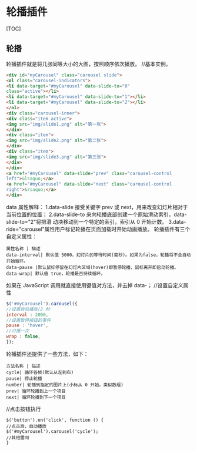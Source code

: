 # 轮播插件
[TOC]

## 轮播
轮播插件就是将几张同等大小的大图，按照顺序依次播放。
//基本实例。
```html
<div id="myCarousel" class="carousel slide">
<ol class="carousel-indicators">
<li data-target="#myCarousel" data-slide-to="0"
class="active"></li>
<li data-target="#myCarousel" data-slide-to="1"></li>
<li data-target="#myCarousel" data-slide-to="2"></li>
</ol>
<div class="carousel-inner">
<div class="item active">
<img src="img/slide1.png" alt="第一张">
</div>
<div class="item">
<img src="img/slide2.png" alt="第二张">
</div>
<div class="item">
<img src="img/slide3.png" alt="第三张">
</div>
</div>
<a href="#myCarousel" data-slide="prev" class="carousel-control
left">&lsaquo;</a>
<a href="#myCarousel" data-slide="next" class="carousel-control
right">&rsaquo;</a>
</div>
```
data 属性解释：
1.data-slide 接受关键字 prev 或 next，用来改变幻灯片相对于当前位置的位置；
2.data-slide-to 来向轮播底部创建一个原始滑动索引，data-slide-to="2"将把滑
动块移动到一个特定的索引，索引从 0 开始计数。
3.data-ride="carousel"属性用户标记轮播在页面加载时开始动画播放。
轮播插件有三个自定义属性：
```table
属性名称 | 描述
data-interval| 默认值 5000，幻灯片的等待时间(毫秒)。如果为false，轮播将不会自动开始循环。
data-pause |默认鼠标停留在幻灯片区域(hover)即暂停轮播，鼠标离开即启动轮播。
data-wrap| 默认值 true，轮播是否持续循环。
```
如果在 JavaScript 调用就直接使用键值对方法，并去掉 data-；
//设置自定义属性
```javascript
$('#myCarousel').carousel({
//设置自动播放/2 秒
interval : 2000,
//设置暂停按钮的事件
pause : 'hover',
//只播一次
wrap : false,
});
```
轮播插件还提供了一些方法，如下：
```table
方法名称 | 描述
cycle| 循环各帧(默认从左到右)
pause| 停止轮播
number| 轮播到指定的图片上(小标从 0 开始，类似数组)
prev| 循环轮播到上一个项目
next| 循环轮播到下一个项目
```
//点击按钮执行
```
$('button').on('click', function () {
//点击后，自动播放
$('#myCarousel').carousel('cycle');
//其他雷同
}
```